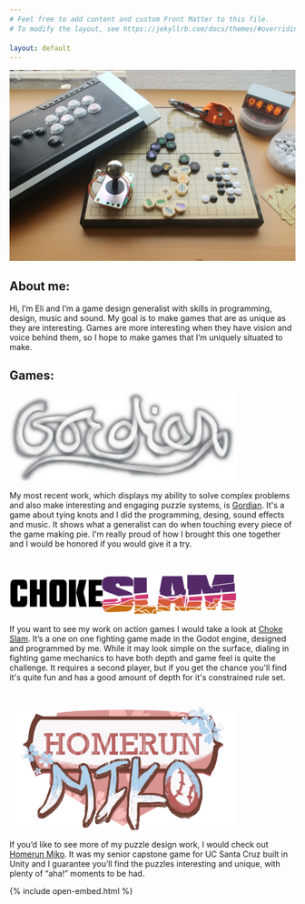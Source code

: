 ```yaml
---
# Feel free to add content and custom Front Matter to this file.
# To modify the layout, see https://jekyllrb.com/docs/themes/#overriding-theme-defaults

layout: default
---
```


![Banner](/assets/img/bg-masthead.jpg)
<h2> About me: </h2>
Hi, I’m Eli and I’m a game design generalist with skills in programming, design, music and sound. My goal is to make games that are as unique as they are interesting. Games are more interesting when they have vision and voice behind them, so I hope to make games that I’m uniquely situated to make.

<br/>

## Games:

[<img src="/assets/img/thumbnails/gordian.png" alt="drawing" width="400"/>](/projects/gordian)

My most recent work, which displays my ability to solve complex problems and also make interesting and engaging puzzle systems, is [Gordian](/projects/gordian). It's a game about tying knots and I did the programming, desing, sound effects and music. It shows what a generalist can do when touching every piece of the game making pie. I'm really proud of how I brought this one together and I would be honored if you would give it a try.

<br/>

[<img src="/assets/img/thumbnails/choke-slam.png" alt="drawing" width="400"/>](/projects/choke-slam)

If you want to see my work on action games I would take a look at [Choke Slam](/projects/choke-slam). It’s a one on one fighting game made in the Godot engine, designed and programmed by me. While it may look simple on the surface, dialing in fighting game mechanics to have both depth and game feel is quite the challenge. It requires a second player, but if you get the chance you'll find it's quite fun and has a good amount of depth for it's constrained rule set.

<br/>

[<img src="/assets/img/thumbnails/homerun-miko.png" alt="drawing" width="400"/>](/projects/homerun-miko)

If you’d like to see more of my puzzle design work, I would check out [Homerun Miko](/projects/homerun-miko). It was my senior capstone game for UC Santa Cruz built in Unity and I guarantee you’ll find the puzzles interesting and unique, with plenty of “aha!” moments to be had.


{% include open-embed.html %}
